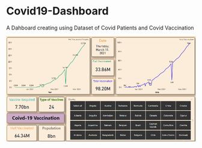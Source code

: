 # Covid19-Dashboard
A Dahboard creating using Dataset of Covid Patients and Covid Vaccination 

![Dashboard 3](https://github.com/Champion8952/Covid19-Dashboard/blob/main/World%20Dashboard3.png)
